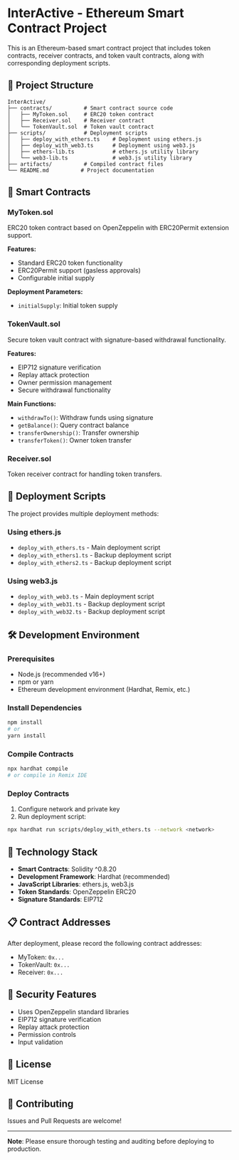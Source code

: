 # InterActive - Ethereum Smart Contract Project

This is an Ethereum-based smart contract project that includes token contracts, receiver contracts, and token vault contracts, along with corresponding deployment scripts.

## 📁 Project Structure

```
InterActive/
├── contracts/          # Smart contract source code
│   ├── MyToken.sol     # ERC20 token contract
│   ├── Receiver.sol    # Receiver contract
│   └── TokenVault.sol  # Token vault contract
├── scripts/            # Deployment scripts
│   ├── deploy_with_ethers.ts    # Deployment using ethers.js
│   ├── deploy_with_web3.ts      # Deployment using web3.js
│   ├── ethers-lib.ts            # ethers.js utility library
│   └── web3-lib.ts              # web3.js utility library
├── artifacts/          # Compiled contract files
└── README.md          # Project documentation
```

## 🚀 Smart Contracts

### MyToken.sol
ERC20 token contract based on OpenZeppelin with ERC20Permit extension support.

**Features:**
- Standard ERC20 token functionality
- ERC20Permit support (gasless approvals)
- Configurable initial supply

**Deployment Parameters:**
- `initialSupply`: Initial token supply

### TokenVault.sol
Secure token vault contract with signature-based withdrawal functionality.

**Features:**
- EIP712 signature verification
- Replay attack protection
- Owner permission management
- Secure withdrawal functionality

**Main Functions:**
- `withdrawTo()`: Withdraw funds using signature
- `getBalance()`: Query contract balance
- `transferOwnership()`: Transfer ownership
- `transferToken()`: Owner token transfer

### Receiver.sol
Token receiver contract for handling token transfers.

## 📜 Deployment Scripts

The project provides multiple deployment methods:

### Using ethers.js
- `deploy_with_ethers.ts` - Main deployment script
- `deploy_with_ethers1.ts` - Backup deployment script
- `deploy_with_ethers2.ts` - Backup deployment script

### Using web3.js
- `deploy_with_web3.ts` - Main deployment script
- `deploy_with_web31.ts` - Backup deployment script
- `deploy_with_web32.ts` - Backup deployment script

## 🛠️ Development Environment

### Prerequisites
- Node.js (recommended v16+)
- npm or yarn
- Ethereum development environment (Hardhat, Remix, etc.)

### Install Dependencies
```bash
npm install
# or
yarn install
```

### Compile Contracts
```bash
npx hardhat compile
# or compile in Remix IDE
```

### Deploy Contracts
1. Configure network and private key
2. Run deployment script:
```bash
npx hardhat run scripts/deploy_with_ethers.ts --network <network>
```

## 🔧 Technology Stack

- **Smart Contracts**: Solidity ^0.8.20
- **Development Framework**: Hardhat (recommended)
- **JavaScript Libraries**: ethers.js, web3.js
- **Token Standards**: OpenZeppelin ERC20
- **Signature Standards**: EIP712

## 📋 Contract Addresses

After deployment, please record the following contract addresses:
- MyToken: `0x...`
- TokenVault: `0x...`
- Receiver: `0x...`

## 🔐 Security Features

- Uses OpenZeppelin standard libraries
- EIP712 signature verification
- Replay attack protection
- Permission controls
- Input validation

## 📝 License

MIT License

## 🤝 Contributing

Issues and Pull Requests are welcome!

---

**Note**: Please ensure thorough testing and auditing before deploying to production. 